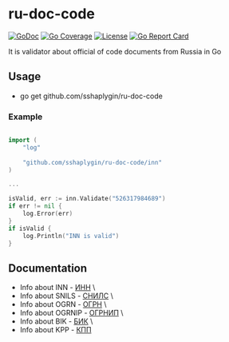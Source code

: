 # ru-doc-code

[![GoDoc](https://godoc.org/github.com/sshaplygin/ru-doc-code?status.svg)](https://godoc.org/github.com/sshaplygin/ru-doc-code) [![Go Coverage](https://github.com/sshaplygin/ru-doc-code/wiki/coverage.svg)](https://raw.githack.com/wiki/sshaplygin/ru-doc-code/coverage.html) [![License](https://img.shields.io/badge/license-MIT-blue.svg)](https://github.com/sshaplygin/ru-doc-code/blob/master/LICENSE) [![Go Report Card](https://goreportcard.com/badge/github.com/sshaplygin/ru-doc-code)](https://goreportcard.com/report/github.com/sshaplygin/ru-doc-code)

It is validator about official of code documents from Russia in Go

## Usage

* go get github.com/sshaplygin/ru-doc-code

### Example

```go

import (
	"log"
	
	"github.com/sshaplygin/ru-doc-code/inn"
)

...

isValid, err := inn.Validate("526317984689")
if err != nil {
    log.Error(err)
}
if isValid {
    log.Println("INN is valid")
}
```

## Documentation

* Info about INN  - [ИНН](https://ru.wikipedia.org/wiki/%D0%98%D0%B4%D0%B5%D0%BD%D1%82%D0%B8%D1%84%D0%B8%D0%BA%D0%B0%D1%86%D0%B8%D0%BE%D0%BD%D0%BD%D1%8B%D0%B9_%D0%BD%D0%BE%D0%BC%D0%B5%D1%80_%D0%BD%D0%B0%D0%BB%D0%BE%D0%B3%D0%BE%D0%BF%D0%BB%D0%B0%D1%82%D0%B5%D0%BB%D1%8C%D1%89%D0%B8%D0%BA%D0%B0) \
* Info about SNILS - [СНИЛС](http://www.consultant.ru/document/cons_doc_LAW_124607/68ac3b2d1745f9cc7d4332b63c2818ca5d5d20d0/) \
* Info about OGRN - [ОГРН](https://ru.wikipedia.org/wiki/%D0%9E%D1%81%D0%BD%D0%BE%D0%B2%D0%BD%D0%BE%D0%B9_%D0%B3%D0%BE%D1%81%D1%83%D0%B4%D0%B0%D1%80%D1%81%D1%82%D0%B2%D0%B5%D0%BD%D0%BD%D1%8B%D0%B9_%D1%80%D0%B5%D0%B3%D0%B8%D1%81%D1%82%D1%80%D0%B0%D1%86%D0%B8%D0%BE%D0%BD%D0%BD%D1%8B%D0%B9_%D0%BD%D0%BE%D0%BC%D0%B5%D1%80) \
* Info about OGRNIP - [ОГРНИП](http://www.temabiz.com/terminy/chto-takoe-ogrnip.html) \
* Info about BIK - [БИК](https://ru.wikipedia.org/wiki/%D0%91%D0%B0%D0%BD%D0%BA%D0%BE%D0%B2%D1%81%D0%BA%D0%B8%D0%B9_%D0%B8%D0%B4%D0%B5%D0%BD%D1%82%D0%B8%D1%84%D0%B8%D0%BA%D0%B0%D1%86%D0%B8%D0%BE%D0%BD%D0%BD%D1%8B%D0%B9_%D0%BA%D0%BE%D0%B4) \
* Info about KPP - [КПП](https://dic.academic.ru/dic.nsf/ruwiki/239834)

